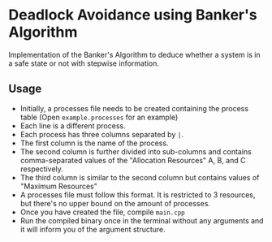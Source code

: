 # Deadlock Avoidance using Banker's Algorithm
Implementation of the Banker's Algorithm to deduce whether a system is in a safe state or not with stepwise information.

## Usage
- Initially, a processes file needs to be created containing the process table (Open `example.processes` for an example)
- Each line is a different process.
- Each process has three columns separated by `|`.
- The first column is the name of the process.
- The second column is further divided into sub-columns and contains comma-separated values of the "Allocation Resources" A, B, and C respectively.
- The third column is similar to the second column but contains values of "Maximum Resources"
- A processes file must follow this format. It is restricted to 3 resources, but there's no upper bound on the amount of processes.
- Once you have created the file, compile `main.cpp`
- Run the compiled binary once in the terminal without any arguments and it will inform you of the argument structure.